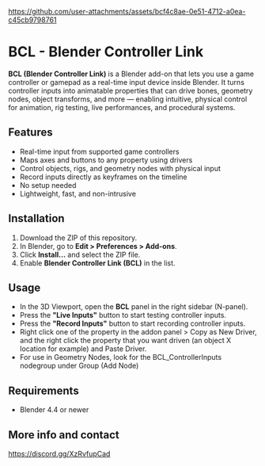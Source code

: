 https://github.com/user-attachments/assets/bcf4c8ae-0e51-4712-a0ea-c45cb9798761

# BCL - Blender Controller Link

**BCL (Blender Controller Link)** is a Blender add-on that lets you use a game controller or gamepad as a real-time input device inside Blender. It turns controller inputs into animatable properties that can drive bones, geometry nodes, object transforms, and more — enabling intuitive, physical control for animation, rig testing, live performances, and procedural systems.

## Features

- Real-time input from supported game controllers
- Maps axes and buttons to any property using drivers
- Control objects, rigs, and geometry nodes with physical input
- Record inputs directly as keyframes on the timeline
- No setup needed
- Lightweight, fast, and non-intrusive

## Installation

1. Download the ZIP of this repository.
2. In Blender, go to **Edit > Preferences > Add-ons**.
3. Click **Install...** and select the ZIP file.
4. Enable **Blender Controller Link (BCL)** in the list.

## Usage

- In the 3D Viewport, open the **BCL** panel in the right sidebar (N-panel).
- Press the **"Live Inputs"** button to start testing controller inputs.
- Press the **"Record Inputs"** button to start recording controller inputs.
- Right click one of the property in the addon panel > Copy as New Driver, and the right click the property that you want driven (an object X location for example) and Paste Driver.
- For use in Geometry Nodes, look for the BCL_ControllerInputs nodegroup under Group (Add Node)

## Requirements

- Blender 4.4 or newer

## More info and contact
https://discord.gg/XzRvfupCad


